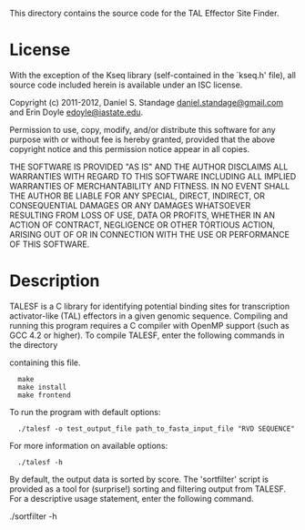 This directory contains the source code for the TAL Effector Site Finder.

# License

With the exception of the Kseq library (self-contained in the `kseq.h' file),
all source code included herein is available under an ISC license.

Copyright (c) 2011-2012, Daniel S. Standage <daniel.standage@gmail.com> and
Erin Doyle <edoyle@iastate.edu>.

Permission to use, copy, modify, and/or distribute this software for any
purpose with or without fee is hereby granted, provided that the above
copyright notice and this permission notice appear in all copies.

THE SOFTWARE IS PROVIDED "AS IS" AND THE AUTHOR DISCLAIMS ALL WARRANTIES
WITH REGARD TO THIS SOFTWARE INCLUDING ALL IMPLIED WARRANTIES OF
MERCHANTABILITY AND FITNESS. IN NO EVENT SHALL THE AUTHOR BE LIABLE FOR
ANY SPECIAL, DIRECT, INDIRECT, OR CONSEQUENTIAL DAMAGES OR ANY DAMAGES
WHATSOEVER RESULTING FROM LOSS OF USE, DATA OR PROFITS, WHETHER IN AN
ACTION OF CONTRACT, NEGLIGENCE OR OTHER TORTIOUS ACTION, ARISING OUT OF
OR IN CONNECTION WITH THE USE OR PERFORMANCE OF THIS SOFTWARE.

# Description

TALESF is a C library for identifying potential binding sites for transcription
activator-like (TAL) effectors in a given genomic sequence. Compiling and
running this program requires a C compiler with OpenMP support (such as GCC 4.2
or higher). To compile TALESF, enter the following commands in the directory

containing this file.
```
  make
  make install
  make frontend
```
To run the program with default options:
```
  ./talesf -o test_output_file path_to_fasta_input_file "RVD SEQUENCE"
```
For more information on available options:
```
  ./talesf -h
```

By default, the output data is sorted by score. The 'sortfilter' script
is provided as a tool for (surprise!) sorting and filtering output from TALESF.
For a descriptive usage statement, enter the following command.

  ./sortfilter -h
